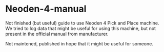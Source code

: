 # Neoden-4-manual
Not finished (but useful) guide to use Neoden 4 Pick and Place machine. We tried to log data that might be useful for using this machine, but not present in the official manual from manufacturer. 

Not maintened, published in hope that it might be useful for someone. 
